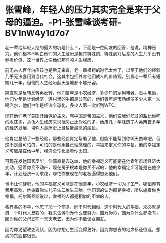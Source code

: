 # 张雪峰，年轻人的压力其实完全是来于父母的逼迫。-P1-张雪峰谈考研-BV1nW4y1d7o7

老一辈给年轻人挖的最大的坑是什么？，下面是一位网友的回答，他说，精神压力，他们根本不明白他们的人生经历是极其特殊的，特殊到对后辈的人生几乎没有参考价值，这个世界上像他们那样的人生经历。

前无古人百年内应该也是后无来者，老一辈横跨的时代太大了，以至于他们的经验几乎无法套用到当代社会，这其中包括养育他们成人的价值观，别看老一辈只有短短几十年，但他的人生经历翻天覆地都不够形容。

简直就是反转反转再反转，他们童年是小农经济，多少户的家用电器、石手电筒，他们少年是计划经济，连村里的牛都是公有的，他们青年是市场经济多少人第一次喝汽水，他们中年是经济全球化，多少人第一次听到WTO。

现在他们老了美国开始保护主义，骂中国是帝国主义，他们说我们吃过的盐比你吃的米还多，从他人生经历来说他何止比你吃的多，他用几十年经历了人类两百多年的经济发展，堪称人类历史上含盐量最高的咸鱼。

他肯定总结了一些经验，那些经验肯定帮助了他，但能不能帮到你听天由命吧，但这不是最可怕的，可怕的是他用自己理念理的，幸福来定义你的幸福，他的幸福定义可能是在他中年，经济全球化逼着你出国。

可现在发达国家反华，你简直是去送血，他的幸福定义可能是在他青年市场经济大变动，逼着你买不动产，现在房子根本是你买不起的，他的幸福定义可能是在他少年，计划经济一切求稳，哪怕你被现在的老板逼得想死他们。

也不让你辞职，他的幸福定义可能是在他童年，小农经济一切为了生产，哪怕养育费用高涨，他逼着你生儿子生二胎生三胎，他们真的认为那是幸福，所以逼着你也幸福，托尔斯泰斯说过，幸福的人都是相似的不幸的人。

各有各的不幸，他忘了加一个前提，同于时代相似，这个时代人的幸福，未必就是另一个时代人想要的，我来告诉你为什么要努力，因为你穷，因为你什么都没有，因为你的父母正在一天天老去，因为你不敢谈女朋友。

因为你渴望改变现状，因为你想让生活变得更好，因为你想去的地方都还很远，想买的东西都很贵。